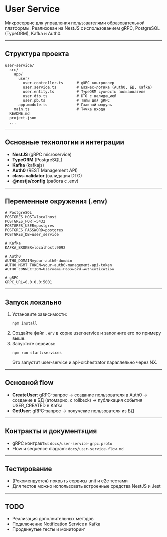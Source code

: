 # User Service

Микросервис для управления пользователями образовательной платформы. Реализован на NestJS с использованием gRPC, PostgreSQL (TypeORM), Kafka и Auth0.

---

## Структура проекта

```
user-service/
  src/
    app/
      user/
        user.controller.ts      # gRPC контроллер
        user.service.ts         # Бизнес-логика (Auth0, БД, Kafka)
        user.entity.ts          # TypeORM сущность пользователя
        user.dto.ts             # DTO с валидацией
        user.pb.ts              # Типы для gRPC
      app.module.ts             # Главный модуль
    main.ts                     # Точка входа
  README.md
  project.json
  ...
```

---

## Основные технологии и интеграции
- **NestJS** (gRPC microservice)
- **TypeORM** (PostgreSQL)
- **Kafka** (kafkajs)
- **Auth0** (REST Management API)
- **class-validator** (валидация DTO)
- **@nestjs/config** (работа с .env)

---

## Переменные окружения (.env)

```
# PostgreSQL
POSTGRES_HOST=localhost
POSTGRES_PORT=5432
POSTGRES_USER=postgres
POSTGRES_PASSWORD=postgres
POSTGRES_DB=user_service

# Kafka
KAFKA_BROKER=localhost:9092

# Auth0
AUTH0_DOMAIN=your-auth0-domain
AUTH0_MGMT_TOKEN=your-auth0-management-api-token
AUTH0_CONNECTION=Username-Password-Authentication

# gRPC
GRPC_URL=0.0.0.0:5001
```

---

## Запуск локально

1. Установите зависимости:
   ```bash
   npm install
   ```
2. Создайте файл `.env` в корне user-service и заполните его по примеру выше.
3. Запустите сервисы:
   ```bash
   npm run start:services
   ```
   Это запустит user-service и api-orchestrator параллельно через NX.

---

## Основной flow
- **CreateUser**: gRPC-запрос → создание пользователя в Auth0 → создание в БД (атомарно, с rollback) → публикация события USER_CREATED в Kafka
- **GetUser**: gRPC-запрос → получение пользователя из БД

---

## Контракты и документация
- gRPC контракты: `docs/user-service-grpc.proto`
- Flow и sequence diagram: `docs/user-service-flow.md`

---

## Тестирование
- (Рекомендуется) покрыть сервисы unit и e2e тестами
- Для тестов можно использовать встроенные средства NestJS и Jest

---

## TODO
- Реализация дополнительных методов
- Подключение Notification Service к Kafka
- Продвинутые тесты и мониторинг
